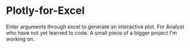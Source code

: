 # Plotly-for-Excel
Enter arguments through excel to generate an interactive plot. For Analyst who have not yet learned to code. A small piece of a bigger project I'm working on.
